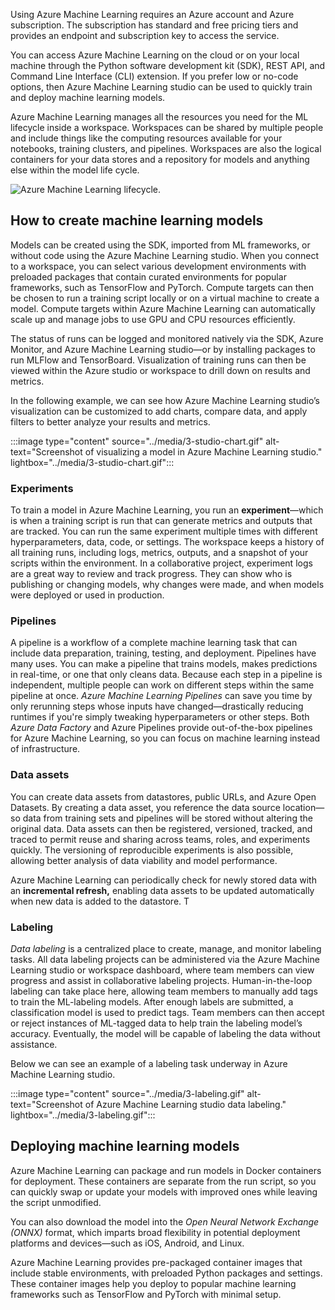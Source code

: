 Using Azure Machine Learning requires an Azure account and Azure subscription. The subscription has standard and free pricing tiers and provides an endpoint and subscription key to access the service.

You can access Azure Machine Learning on the cloud or on your local machine through the Python software development kit (SDK), REST API, and Command Line Interface (CLI) extension. If you prefer low or no-code options, then Azure Machine Learning studio can be used to quickly train and deploy machine learning models.

Azure Machine Learning manages all the resources you need for the ML lifecycle inside a workspace. Workspaces can be shared by multiple people and include things like the computing resources available for your notebooks, training clusters, and pipelines. Workspaces are also the logical containers for your data stores and a repository for models and anything else within the model life cycle.

![Azure Machine Learning lifecycle.](../media/3-people.gif)

## How to create machine learning models

Models can be created using the SDK, imported from ML frameworks, or without code using the Azure Machine Learning studio. When you connect to a workspace, you can select various development environments with preloaded packages that contain curated environments for popular frameworks, such as TensorFlow and PyTorch. Compute targets can then be chosen to run a training script locally or on a virtual machine to create a model. Compute targets within Azure Machine Learning can automatically scale up and manage jobs to use GPU and CPU resources efficiently.

The status of runs can be logged and monitored natively via the SDK, Azure Monitor, and Azure Machine Learning studio—or by installing packages to run MLFlow and TensorBoard. Visualization of training runs can then be viewed within the Azure studio or workspace to drill down on results and metrics.

In the following example, we can see how Azure Machine Learning studio’s visualization can be customized to add charts, compare data, and apply filters to better analyze your results and metrics.

:::image type="content" source="../media/3-studio-chart.gif" alt-text="Screenshot of visualizing a model in Azure Machine Learning studio." lightbox="../media/3-studio-chart.gif":::

### Experiments

To train a model in Azure Machine Learning, you run an **experiment**—which is when a training script is run that can generate metrics and outputs that are tracked. You can run the same experiment multiple times with different hyperparameters, data, code, or settings. The workspace keeps a history of all training runs, including logs, metrics, outputs, and a snapshot of your scripts within the environment. In a collaborative project, experiment logs are a great way to review and track progress. They can show who is publishing or changing models, why changes were made, and when models were deployed or used in production.

### Pipelines

A pipeline is a workflow of a complete machine learning task that can include data preparation, training, testing, and deployment. Pipelines have many uses. You can make a pipeline that trains models, makes predictions in real-time, or one that only cleans data. Because each step in a pipeline is independent, multiple people can work on different steps within the same pipeline at once. _Azure Machine Learning Pipelines_ can save you time by only rerunning steps whose inputs have changed—drastically reducing runtimes if you're simply tweaking hyperparameters or other steps. Both _Azure Data Factory_ and Azure Pipelines provide out-of-the-box pipelines for Azure Machine Learning, so you can focus on machine learning instead of infrastructure.

### Data assets

You can create data assets from datastores, public URLs, and Azure Open Datasets. By creating a data asset, you reference the data source location—so data from training sets and pipelines will be stored without altering the original data. Data assets can then be registered, versioned, tracked, and traced to permit reuse and sharing across teams, roles, and experiments quickly. The versioning of reproducible experiments is also possible, allowing better analysis of data viability and model performance.

Azure Machine Learning can periodically check for newly stored data with an **incremental refresh,** enabling data assets to be updated automatically when new data is added to the datastore. T


### Labeling

_Data labeling_ is a centralized place to create, manage, and monitor labeling tasks. All data labeling projects can be administered via the Azure Machine Learning studio or workspace dashboard, where team members can view progress and assist in collaborative labeling projects. Human-in-the-loop labeling can take place here, allowing team members to manually add tags to train the ML-labeling models. After enough labels are submitted, a classification model is used to predict tags. Team members can then accept or reject instances of ML-tagged data to help train the labeling model’s accuracy. Eventually, the model will be capable of labeling the data without assistance.

Below we can see an example of a labeling task underway in Azure Machine Learning studio.

:::image type="content" source="../media/3-labeling.gif" alt-text="Screenshot of Azure Machine Learning studio data labeling." lightbox="../media/3-labeling.gif":::

## Deploying machine learning models

Azure Machine Learning can package and run models in Docker containers for deployment. These containers are separate from the run script, so you can quickly swap or update your models with improved ones while leaving the script unmodified.

You can also download the model into the _Open Neural Network Exchange (ONNX)_ format, which imparts broad flexibility in potential deployment platforms and devices—such as iOS, Android, and Linux.

Azure Machine Learning provides pre-packaged container images that include stable environments, with preloaded Python packages and settings. These container images help you deploy to popular machine learning frameworks such as TensorFlow and PyTorch with minimal setup.

